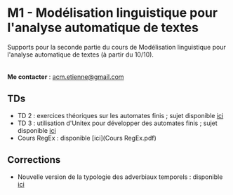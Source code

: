 # M1 - Modélisation linguistique pour l'analyse automatique de textes

Supports pour la seconde partie du cours de Modélisation linguistique pour l'analyse automatique de textes (à partir du 10/10).
<br/><br/><br/>
**Me contacter** : acm.etienne@gmail.com



## TDs

- TD 2 : exercices théoriques sur les automates finis ; sujet disponible [ici](TD2_EXERCICES_AutomatesFinis.pdf)
- TD 3 : utilisation d'Unitex pour développer des automates finis ; sujet disponible [ici](TD3.pdf)
- Cours RegEx : disponible [ici](Cours RegEx.pdf)

## Corrections

- Nouvelle version de la typologie des adverbiaux temporels : disponible [ici](Correction_ex2_TD1_v2.pdf)

